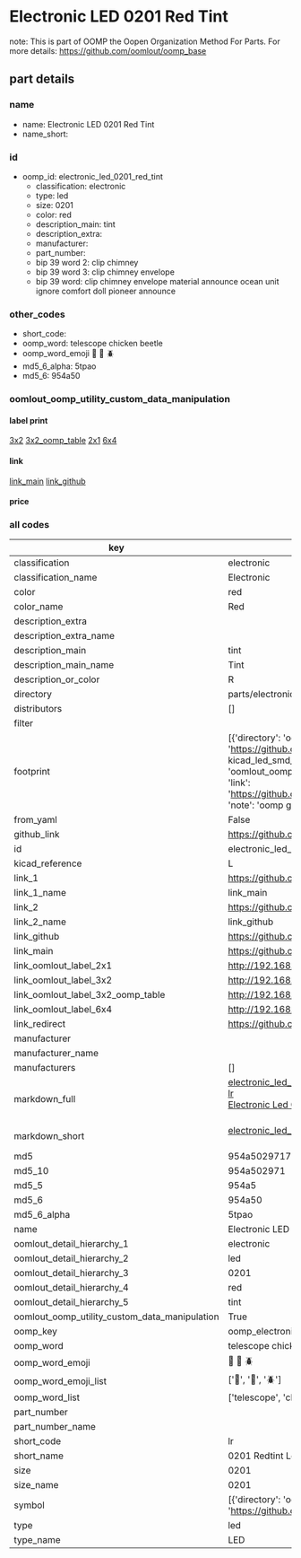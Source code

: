 # Electronic LED 0201 Red Tint  

note: This is part of OOMP the Oopen Organization Method For Parts. For more details: https://github.com/oomlout/oomp_base

##  part details
  







### name
* name: Electronic LED 0201 Red Tint
* name_short: 
### id
* oomp_id: electronic_led_0201_red_tint
  * classification: electronic
  * type: led
  * size: 0201
  * color: red
  * description_main: tint
  * description_extra: 
  * manufacturer: 
  * part_number: 
  * bip 39 word 2: clip chimney
  * bip 39 word 3: clip chimney envelope
  * bip 39 word: clip chimney envelope material announce ocean unit ignore comfort doll pioneer announce

### other_codes
* short_code: 
* oomp_word: telescope chicken beetle
* oomp_word_emoji :telescope: :chicken: :beetle:
* md5_6_alpha: 5tpao
* md5_6: 954a50






### oomlout_oomp_utility_custom_data_manipulation
#### label print
[3x2](http://192.168.1.245:1112/?label=oomp%205tpao)
[3x2_oomp_table](http://192.168.1.108:1112/?label=oomp%205tpao)
[2x1](http://192.168.1.242:1112/?label=oomp%205tpao)
[6x4](http://192.168.1.55:1112/?label=oomp%205tpao)    

#### link

[link_main](https://github.com/oomlout/oomlout_oomp_version_1_messy/tree/main/parts/electronic_led_0201_red_tint) [link_github](https://github.com/oomlout/oomlout_oomp_version_1_messy/tree/main/parts/electronic_led_0201_red_tint)                             

#### price







### all codes 
| key | value |  
| --- | --- |  
| classification | electronic |  
| classification_name | Electronic |  
| color | red |  
| color_name | Red |  
| description_extra |  |  
| description_extra_name |  |  
| description_main | tint |  
| description_main_name | Tint |  
| description_or_color | R  |  
| directory | parts/electronic_led_0201_red_tint |  
| distributors | [] |  
| filter |  |  
| footprint | [{'directory': 'oomlout_oomp_footprint_bot/footprints/kicad_led_smd_led_0201_0603metric//working/working.kicad_mod', 'index': 0, 'link': 'https://github.com/oomlout/oomlout_oomp_footprint_bot/tree/main/foootprntss/kicad_led_smd_led_0201_0603metric', 'note': 'source footprint kicad_led_smd_led_0201_0603metric', 'oomp_key': 'oomp_kicad_led_smd_led_0201_0603metric'}, {'directory': 'oomlout_oomp_footprint_bot/footprints/oomlout_oomlout_oomp_part_footprints_lr_electronic_led_0201_red_tint//working/working.kicad_mod', 'index': 1, 'link': 'https://github.com/oomlout/oomlout_oomp_footprint_bot/tree/main/foootprntss/oomlout_oomlout_oomp_part_footprints_lr_electronic_led_0201_red_tint', 'note': 'oomp generated footprint', 'oomp_key': 'oomp_oomlout_oomlout_oomp_part_footprints_lr_electronic_led_0201_red_tint'}] |  
| from_yaml | False |  
| github_link | https://github.com/oomlout/oomlout_oomp_part_src/tree/main/parts/electronic_led_0201_red_tint |  
| id | electronic_led_0201_red_tint |  
| kicad_reference | L |  
| link_1 | https://github.com/oomlout/oomlout_oomp_version_1_messy/tree/main/parts/electronic_led_0201_red_tint |  
| link_1_name | link_main |  
| link_2 | https://github.com/oomlout/oomlout_oomp_version_1_messy/tree/main/parts/electronic_led_0201_red_tint |  
| link_2_name | link_github |  
| link_github | https://github.com/oomlout/oomlout_oomp_version_1_messy/tree/main/parts/electronic_led_0201_red_tint |  
| link_main | https://github.com/oomlout/oomlout_oomp_version_1_messy/tree/main/parts/electronic_led_0201_red_tint |  
| link_oomlout_label_2x1 | http://192.168.1.242:1112/?label=oomp%205tpao |  
| link_oomlout_label_3x2 | http://192.168.1.245:1112/?label=oomp%205tpao |  
| link_oomlout_label_3x2_oomp_table | http://192.168.1.108:1112/?label=oomp%205tpao |  
| link_oomlout_label_6x4 | http://192.168.1.55:1112/?label=oomp%205tpao |  
| link_redirect | https://github.com/oomlout/oomlout_oomp_version_1_messy/tree/main/parts/electronic_led_0201_red_tint |  
| manufacturer |  |  
| manufacturer_name |  |  
| manufacturers | [] |  
| markdown_full | [electronic_led_0201_red_tint](none)<br>[lr](none)<br>[Electronic Led 0201 Red Tint](none)<br><br> |  
| markdown_short | [electronic_led_0201_red_tint](none)<br><br> |  
| md5 | 954a50297170ddb66384a88e978a015a |  
| md5_10 | 954a502971 |  
| md5_5 | 954a5 |  
| md5_6 | 954a50 |  
| md5_6_alpha | 5tpao |  
| name | Electronic LED 0201 Red Tint |  
| oomlout_detail_hierarchy_1 | electronic |  
| oomlout_detail_hierarchy_2 | led |  
| oomlout_detail_hierarchy_3 | 0201 |  
| oomlout_detail_hierarchy_4 | red |  
| oomlout_detail_hierarchy_5 | tint |  
| oomlout_oomp_utility_custom_data_manipulation | True |  
| oomp_key | oomp_electronic_led_0201_red_tint |  
| oomp_word | telescope chicken beetle |  
| oomp_word_emoji | :telescope: :chicken: :beetle: |  
| oomp_word_emoji_list | [':telescope:', ':chicken:', ':beetle:'] |  
| oomp_word_list | ['telescope', 'chicken', 'beetle'] |  
| part_number |  |  
| part_number_name |  |  
| short_code | lr |  
| short_name | 0201 Redtint Led |  
| size | 0201 |  
| size_name | 0201 |  
| symbol | [{'directory': 'oomlout_oomp_symbol_bot/symbols/kicad_device_led//working/working.kicad_sym', 'index': 0, 'link': 'https://github.com/oomlout/oomlout_oomp_symbol_bot/tree/main/symbols/kicad_device_led', 'oomp_key': 'oomp_kicad_device_led'}] |  
| type | led |  
| type_name | LED |  
